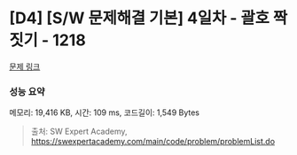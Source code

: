 # [D4] [S/W 문제해결 기본] 4일차 - 괄호 짝짓기 - 1218 

[문제 링크](https://swexpertacademy.com/main/code/problem/problemDetail.do?contestProbId=AV14eWb6AAkCFAYD) 

### 성능 요약

메모리: 19,416 KB, 시간: 109 ms, 코드길이: 1,549 Bytes



> 출처: SW Expert Academy, https://swexpertacademy.com/main/code/problem/problemList.do